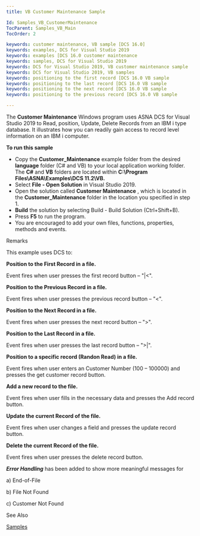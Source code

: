 ```yaml
---
title: VB Customer Maintenance Sample

Id: Samples_VB_CustomerMaintenance
TocParent: Samples_VB_Main
TocOrder: 2

keywords: customer maintenance, VB sample [DCS 16.0]
keywords: examples, DCS for Visual Studio 2019
keywords: examples [DCS 16.0 customer maintenance
keywords: samples, DCS for Visual Studio 2019
keywords: DCS for Visual Studio 2019, VB customer maintenance sample
keywords: DCS for Visual Studio 2019, VB samples
keywords: positioning to the first record [DCS 16.0 VB sample
keywords: positioning to the last record [DCS 16.0 VB sample
keywords: positioning to the next record [DCS 16.0 VB sample
keywords: positioning to the previous record [DCS 16.0 VB sample

---
```


The **Customer Maintenance** Windows program uses ASNA DCS for Visual Studio 2019 to Read, position, Update, Delete Records from an IBM i type database. It illustrates how you can readily gain access to record level information on an IBM i computer.

**To run this sample** 

- Copy the **Customer_Maintenance**  example folder from the desired **language**  folder (C# and VB) to your local application working 
			folder.  The **C#**  and **VB**  folders are 
			located within **C:\Program Files\ASNA\Examples\DCS 
		11.2\VB.**
- Select **File - Open Solution** 
					in Visual Studio 2019.
- Open the solution called **Customer Maintenance** , which is 
						located in the **Customer_Maintenance** 
					folder in the location you specified in step 1.
- **Build** 
					the solution by selecting Build - Build Solution (Ctrl+Shift+B).
- Press **F5** 
					to run the program.
- You are encouraged to add your own files, functions, properties, methods and 
						events. 

Remarks

<dl><dt>This example uses DCS to:
			</dt><dt /></dl>

**Position to the First Record in a file.** 

Event fires when user presses the first record button – "|&lt;".

**Position to the Previous Record in a file.** 

Event fires when user presses the previous record button – "&lt;".

**Position to the Next Record in a file.** 

Event fires when user presses the next record button – "&gt;".

**Position to the Last Record in a file.** 

Event fires when user presses the last record button – "&gt;|".

**Position to a specific record (Randon Read) in a file.** 

Event fires when user enters an Customer Number (100 – 100000) and presses the get customer record button.

**Add a new record to the file.** 

Event fires when user fills in the necessary data and presses the Add record button.

**Update the current Record of the file.** 

Event fires when user changes a field and presses the update record button.

**Delete the current Record of the file.** 

Event fires when user presses the delete record button.

***Error Handling*** has been added to show more meaningful messages for 

a) End-of-File

b) File Not Found

c) Customer Not Found

See Also

[Samples](samples-main.html) 
